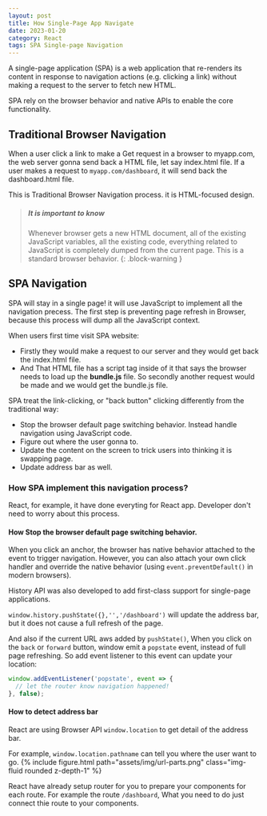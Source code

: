 ```yaml
---
layout: post
title: How Single-Page App Navigate
date: 2023-01-20
category: React
tags: SPA Single-page Navigation
---
```


A single-page application (SPA) is a web application that re-renders its content in response to navigation actions (e.g. clicking a link) without making a request to the server to fetch new HTML.

SPA rely on the browser behavior and native APIs to enable the core functionality.

## Traditional Browser Navigation

When a user click a link to make a Get request in a browser to myapp.com, the web server gonna send back a HTML file, let say index.html file. If a user makes a request to `myapp.com/dashboard`, it will send back the dashboard.html file.

This is Traditional Browser Navigation process. it is HTML-focused design.

> ##### It is important to know
>
> Whenever browser gets a new HTML document, all of the existing JavaScript variables, all the existing code, everything related to JavaScript is completely dumped from the current page. This is a standard browser behavior.
{: .block-warning }

## SPA Navigation

SPA will stay in a single page! it will use JavaScript to implement all the navigation precess. The first step is preventing page refresh in Browser, because this process will dump all the JavaScript context.

When users first time visit SPA website: 
- Firstly they would make a request to our server and they would get back the index.html file. 
- And That HTML file has a script tag inside of it that says the browser needs to load up the **bundle.js** file. So secondly another request would be made and we would get the bundle.js file.

SPA treat the link-clicking, or "back button" clicking differently from the traditional way:
- Stop the browser default page switching behavior. Instead handle navigation using JavaScript code.
- Figure out where the user gonna to.
- Update the content on the screen to trick users into thinking it is swapping page.
- Update address bar as well.

### How SPA implement this navigation process?

React, for example, it have done everyting for React app. Developer don't need to worry about this process.

#### How Stop the browser default page switching behavior.

When you click an anchor, the browser has native behavior attached to the event to trigger navigation. However, you can also attach your own click handler and override the native behavior (using `event.preventDefault()` in modern browsers).

History API was also developed to add first-class support for single-page applications.

`window.history.pushState({},'','/dashboard')` will update the address bar, but it does not cause a full refresh of the page. 

And also if the current URL aws added by `pushState()`, When you click on the `back` or `forward` button, window emit a `popstate` event, instead of full page refreshing. 
So add event listener to this event can update your location: 
```js
window.addEventListener('popstate', event => {
  // let the router know navigation happened!
}, false);
```

#### How to detect address bar

React are using Browser API `window.location` to get detail of the address bar. 

For example, `window.location.pathname` can tell you where the user want to go.
{% include figure.html path="assets/img/url-parts.png" class="img-fluid rounded z-depth-1" %}

React have already setup router for you to prepare your components for each route. For example the route `/dashboard`, What you need to do just connect thie route to your components.



